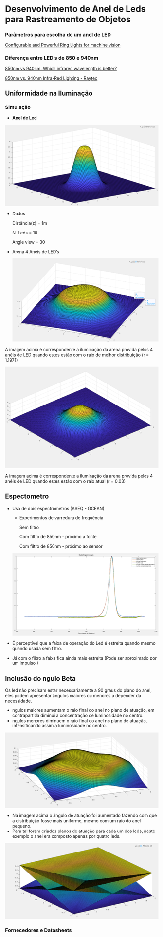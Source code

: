 # Desenvolvimento de Anel de Leds para Rastreamento de Objetos


### Parâmetros para escolha de um anel de LED


[Configurable and Powerful Ring Lights for machine vision](https://www.effilux.com/en/products/ring/effi-ring#optical)


### Diferença entre LED’s de 850 e 940nm


[850nm vs 940nm. Which infrared wavelength is better?](https://nightfoxstore.com/blogs/news/850nm-vs-940nm-which-infrared-wavelength-is-better)


[850nm vs. 940nm Infra-Red Lighting - Raytec](https://www.raytecled.com/850nm-vs-940nm-infra-red-lighting/)


## Uniformidade na Iluminação


[](https://github.com/gabrielhvs/Estagio_Supervisionado/blob/master/Ring_Light/Papers/Analysis_of_condition_for_uniform_lighting_generat.pdf)


[](https://github.com/gabrielhvs/Estagio_Supervisionado/blob/master/Ring_Light/Papers/ApplOpt2006.pdf)


[](https://github.com/gabrielhvs/Estagio_Supervisionado/blob/master/Ring_Light/Papers/1-s2.0-S0030402617304400-main.pdf)


### Simulação


- **Anel de Led**


![Untitled](images/Untitled.png)


- Dados
   
    Distância(z) = 1m
   
    N. Leds = 10
   
    Angle view = 30
   
- Arena 4 Anéis de LED’s
   
    ![Screenshot from 2023-04-17 13-18-02.png](images/Screenshot_from_2023-04-17_13-18-02.png)
   


A imagem acima é correspondente a iluminação da arena provida pelos 4 anéis de LED quando estes estão com o raio de melhor distribuição (r = 1.1971)


![Screenshot from 2023-04-17 13-37-55.png](images/Screenshot_from_2023-04-17_13-37-55.png)


A imagem acima é correspondente a iluminação da arena provida pelos 4 anéis de LED quando estes estão com o raio atual (r = 0.03)


## Espectometro


- Uso de dois espectrômetros (ASEQ - OCEAN)
    - Experimentos de varredura de frequência
       
        Sem filtro
       
        Com filtro de 850nm - próximo a fonte
       
        Com filtro de 850nm - próximo ao sensor
       
   
    ![Untitled](images/Untitled%201.png)
   
- É perceptível que a faixa de operação do Led  é estreita quando mesmo quando usada sem filtro.
- Já com o filtro a faixa fica ainda mais estreita (Pode ser aproximado por um impulso!)


## Inclusão do  ngulo Beta


Os led não precisam estar necessariamente a 90 graus do plano do anel, eles podem apresentar ângulos maiores ou menores a depender da necessidade.


-  ngulos maiores aumentam o raio final do anel no plano de atuação, em contrapartida diminui a concentração de luminosidade no centro.
-  ngulos menores diminuem o raio final do anel no plano de atuação, intensificando assim a luminosidade no centro.


![Untitled](images/Untitled%202.png)


- Na imagem acima o ângulo de atuação foi aumentado fazendo com que a distribuição fosse mais uniforme, mesmo com um raio do anel pequeno.
- Para tal foram criados planos de atuação para cada um dos leds, neste exemplo o anel era composto apenas por quatro leds.


![Untitled](images/Untitled%203.png)


### Fornecedores e Datasheets


[](https://docs.rs-online.com/6c0c/0900766b81121e5e.pdf)


[](https://docs.rs-online.com/d7e2/0900766b80e1b0e4.pdf)


[](https://www.mouser.com/datasheet/2/216/AA4040SF4BT_P22-2891735.pdf)


[](https://www.mouser.com/datasheet/2/414/TTRB_S_A0010459733_1-2565676.pdf)


[](https://www.mouser.com/datasheet/2/1094/MTE0013_995_IR-2237734.pdf)


[](https://www.mouser.com/datasheet/2/414/OPTIS01176_1-2564856.pdf)


[](https://www.mouser.com/datasheet/2/414/OPTIS01176_1-2564856.pdf)


[](https://chromeled.com/pdf/smd/subminiature/CSM28IR940CZ.pdf)



